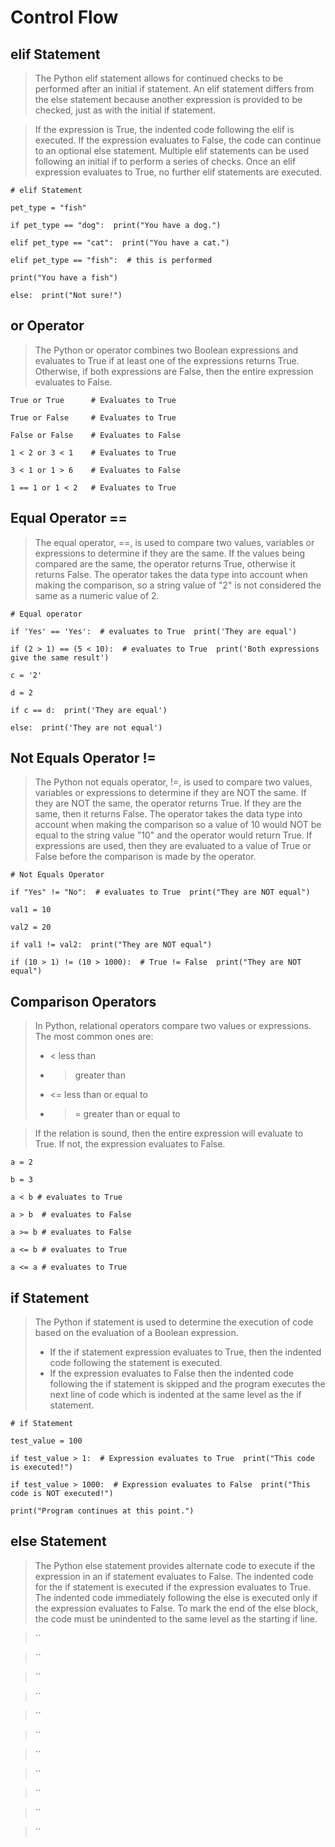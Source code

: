 # Control Flow

## elif Statement
> The Python elif statement allows for continued checks to be performed after an initial if statement. An elif statement differs from the else statement because another expression is provided to be checked, just as with the initial if statement.

> If the expression is True, the indented code following the elif is executed. If the expression evaluates to False, the code can continue to an optional else statement. Multiple elif statements can be used following an initial if to perform a series of checks. Once an elif expression evaluates to True, no further elif statements are executed.

 `# elif Statement`

 `pet_type = "fish"`

 `if pet_type == "dog":  print("You have a dog.")`

 `elif pet_type == "cat":  print("You have a cat.")`

 `elif pet_type == "fish":  # this is performed`

 `print("You have a fish")`

 `else:  print("Not sure!")`

## or Operator
> The Python or operator combines two Boolean expressions and evaluates to True if at least one of the expressions returns True. Otherwise, if both expressions are False, then the entire expression evaluates to False.

 `True or True      # Evaluates to True`

 `True or False     # Evaluates to True`

 `False or False    # Evaluates to False`

 `1 < 2 or 3 < 1    # Evaluates to True`

 `3 < 1 or 1 > 6    # Evaluates to False`

 `1 == 1 or 1 < 2   # Evaluates to True`

## Equal Operator ==
> The equal operator, ==, is used to compare two values, variables or expressions to determine if they are the same. If the values being compared are the same, the operator returns True, otherwise it returns False. The operator takes the data type into account when making the comparison, so a string value of "2" is not considered the same as a numeric value of 2.

 `# Equal operator`

 `if 'Yes' == 'Yes':  # evaluates to True  print('They are equal')`

 `if (2 > 1) == (5 < 10):  # evaluates to True  print('Both expressions give the same result')`

 `c = '2'`

 `d = 2`

 `if c == d:  print('They are equal')`

 `else:  print('They are not equal')`

## Not Equals Operator !=
> The Python not equals operator, !=, is used to compare two values, variables or expressions to determine if they are NOT the same. If they are NOT the same, the operator returns True. If they are the same, then it returns False. The operator takes the data type into account when making the comparison so a value of 10 would NOT be equal to the string value "10" and the operator would return True. If expressions are used, then they are evaluated to a value of True or False before the comparison is made by the operator.

 `# Not Equals Operator`

 `if "Yes" != "No":  # evaluates to True  print("They are NOT equal")`

 `val1 = 10`

 `val2 = 20`

 `if val1 != val2:  print("They are NOT equal")`

 `if (10 > 1) != (10 > 1000):  # True != False  print("They are NOT equal")`

## Comparison Operators
> In Python, relational operators compare two values or expressions. The most common ones are:
> - < less than
> - > greater than
> - <= less than or equal to
> - >= greater than or equal to

> If the relation is sound, then the entire expression will evaluate to True. If not, the expression evaluates to False.

 `a = 2`

 `b = 3`

 `a < b # evaluates to True`

 `a > b  # evaluates to False`

 `a >= b # evaluates to False`

 `a <= b # evaluates to True`

 `a <= a # evaluates to True`

## if Statement
> The Python if statement is used to determine the execution of code based on the evaluation of a Boolean expression.
> - If the if statement expression evaluates to True, then the indented code following the statement is executed.
> - If the expression evaluates to False then the indented code following the if statement is skipped and the program executes the next line of code which is indented at the same level as the if statement.

 `# if Statement`

 `test_value = 100`

 `if test_value > 1:  # Expression evaluates to True  print("This code is executed!")`

 `if test_value > 1000:  # Expression evaluates to False  print("This code is NOT executed!")`

 `print("Program continues at this point.")`

## else Statement
> The Python else statement provides alternate code to execute if the expression in an if statement evaluates to False.
> The indented code for the if statement is executed if the expression evaluates to True. The indented code immediately following the else is executed only if the expression evaluates to False. To mark the end of the else block, the code must be unindented to the same level as the starting if line.

> ``

> ``

> ``

> ``

> ``

> ``

> ``

> ``

> ``

> ``

> ``